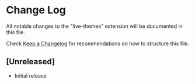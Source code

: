 # Change Log

All notable changes to the "live-themes" extension will be documented in this file.

Check [Keep a Changelog](http://keepachangelog.com/) for recommendations on how to structure this file.

## [Unreleased]

- Initial release